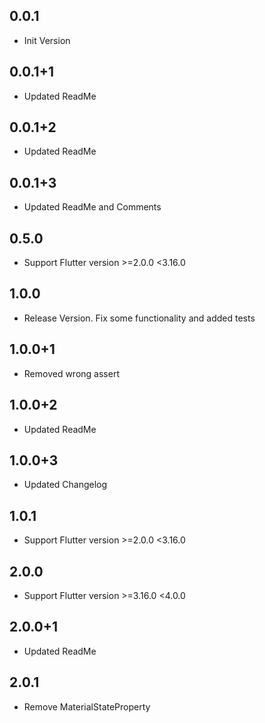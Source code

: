 ## 0.0.1
- Init Version
## 0.0.1+1
- Updated ReadMe
## 0.0.1+2
- Updated ReadMe
## 0.0.1+3
- Updated ReadMe and Comments
## 0.5.0
- Support Flutter version >=2.0.0 <3.16.0
## 1.0.0
- Release Version. Fix some functionality and added tests
## 1.0.0+1
- Removed wrong assert
## 1.0.0+2
- Updated ReadMe
## 1.0.0+3
- Updated Changelog
## 1.0.1
- Support Flutter version >=2.0.0 <3.16.0
## 2.0.0
- Support Flutter version >=3.16.0 <4.0.0
## 2.0.0+1
- Updated ReadMe
## 2.0.1
- Remove MaterialStateProperty